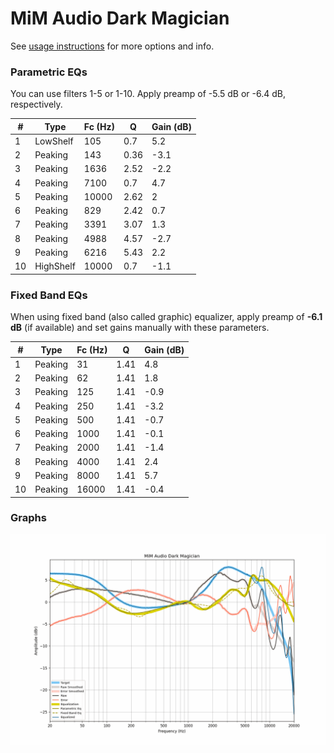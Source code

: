 # MiM Audio Dark Magician
See [usage instructions](https://github.com/jaakkopasanen/AutoEq#usage) for more options and info.

### Parametric EQs
You can use filters 1-5 or 1-10. Apply preamp of -5.5 dB or -6.4 dB, respectively.

|   # | Type      |   Fc (Hz) |    Q |   Gain (dB) |
|-----|-----------|-----------|------|-------------|
|   1 | LowShelf  |       105 | 0.7  |         5.2 |
|   2 | Peaking   |       143 | 0.36 |        -3.1 |
|   3 | Peaking   |      1636 | 2.52 |        -2.2 |
|   4 | Peaking   |      7100 | 0.7  |         4.7 |
|   5 | Peaking   |     10000 | 2.62 |         2   |
|   6 | Peaking   |       829 | 2.42 |         0.7 |
|   7 | Peaking   |      3391 | 3.07 |         1.3 |
|   8 | Peaking   |      4988 | 4.57 |        -2.7 |
|   9 | Peaking   |      6216 | 5.43 |         2.2 |
|  10 | HighShelf |     10000 | 0.7  |        -1.1 |

### Fixed Band EQs
When using fixed band (also called graphic) equalizer, apply preamp of **-6.1 dB** (if available) and set gains manually with these parameters.

|   # | Type    |   Fc (Hz) |    Q |   Gain (dB) |
|-----|---------|-----------|------|-------------|
|   1 | Peaking |        31 | 1.41 |         4.8 |
|   2 | Peaking |        62 | 1.41 |         1.8 |
|   3 | Peaking |       125 | 1.41 |        -0.9 |
|   4 | Peaking |       250 | 1.41 |        -3.2 |
|   5 | Peaking |       500 | 1.41 |        -0.7 |
|   6 | Peaking |      1000 | 1.41 |        -0.1 |
|   7 | Peaking |      2000 | 1.41 |        -1.4 |
|   8 | Peaking |      4000 | 1.41 |         2.4 |
|   9 | Peaking |      8000 | 1.41 |         5.7 |
|  10 | Peaking |     16000 | 1.41 |        -0.4 |

### Graphs
![](./MiM%20Audio%20Dark%20Magician.png)
